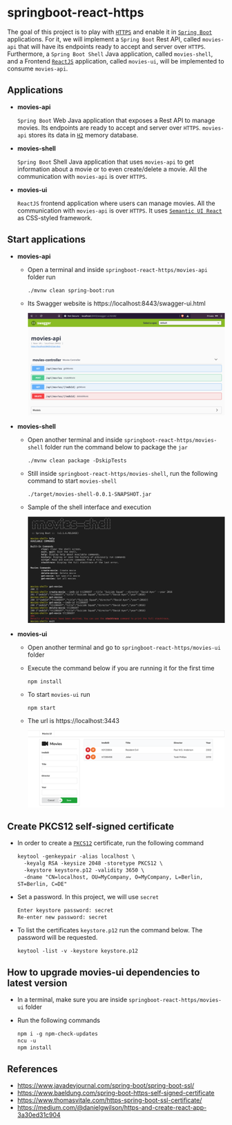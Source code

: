 # springboot-react-https

The goal of this project is to play with [`HTTPS`](https://en.wikipedia.org/wiki/HTTPS) and enable it in [`Spring Boot`](https://docs.spring.io/spring-boot/docs/current/reference/htmlsingle/) applications. For it, we will implement a `Spring Boot` Rest API, called `movies-api` that will have its endpoints ready to accept and server over `HTTPS`. Furthermore, a `Spring Boot Shell` Java application, called `movies-shell`, and a Frontend [`ReactJS`](https://reactjs.org/) application, called `movies-ui`, will be implemented to consume `movies-api`.

## Applications

- **movies-api**

  `Spring Boot` Web Java application that exposes a Rest API to manage movies. Its endpoints are ready to accept and server over `HTTPS`. `movies-api` stores its data in [`H2`](https://www.h2database.com/html/main.html) memory database.

- **movies-shell**

  `Spring Boot` Shell Java application that uses `movies-api` to get information about a movie or to even create/delete a movie. All the communication with `movies-api` is over `HTTPS`.

- **movies-ui**

  `ReactJS` frontend application where users can manage movies. All the communication with `movies-api` is over `HTTPS`. It uses [`Semantic UI React`](https://react.semantic-ui.com/) as CSS-styled framework.

## Start applications

- **movies-api**

  - Open a terminal and inside `springboot-react-https/movies-api` folder run
    ```
    ./mvnw clean spring-boot:run
    ```

  - Its Swagger website is https://localhost:8443/swagger-ui.html

    ![movies-api](images/movies-api.png)

- **movies-shell**

  - Open another terminal and inside `springboot-react-https/movies-shell` folder run the command below to package the `jar`
    ```
    ./mvnw clean package -DskipTests
    ```

  - Still inside `springboot-react-https/movies-shell`, run the following command to start `movies-shell`
    ```
    ./target/movies-shell-0.0.1-SNAPSHOT.jar
    ```

  - Sample of the shell interface and execution

    ![movies-shell](images/movies-shell.png)

- **movies-ui**

  - Open another terminal and go to `springboot-react-https/movies-ui` folder

  - Execute the command below if you are running it for the first time
    ```
    npm install
    ```

  - To start `movies-ui` run
    ```
    npm start
    ```

  - The url is https://localhost:3443

    ![movies-ui](images/movies-ui.png)

## Create PKCS12 self-signed certificate

- In order to create a [`PKCS12`](https://en.wikipedia.org/wiki/PKCS_12) certificate, run the following command
  ```
  keytool -genkeypair -alias localhost \
    -keyalg RSA -keysize 2048 -storetype PKCS12 \
    -keystore keystore.p12 -validity 3650 \
    -dname "CN=localhost, OU=MyCompany, O=MyCompany, L=Berlin, ST=Berlin, C=DE"
  ```

- Set a password. In this project, we will use `secret`
  ```
  Enter keystore password: secret
  Re-enter new password: secret
  ```

- To list the certificates `keystore.p12` run the command below. The password will be requested.
  ```
  keytool -list -v -keystore keystore.p12
  ```

## How to upgrade movies-ui dependencies to latest version

- In a terminal, make sure you are inside `springboot-react-https/movies-ui` folder

- Run the following commands
  ```
  npm i -g npm-check-updates
  ncu -u
  npm install
  ```

## References

- https://www.javadevjournal.com/spring-boot/spring-boot-ssl/
- https://www.baeldung.com/spring-boot-https-self-signed-certificate
- https://www.thomasvitale.com/https-spring-boot-ssl-certificate/
- https://medium.com/@danielgwilson/https-and-create-react-app-3a30ed31c904